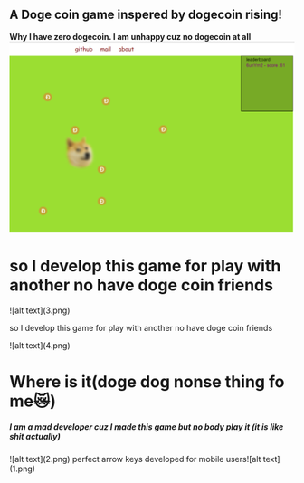 ## A Doge coin game inspered by dogecoin rising!
<b>Why I have zero dogecoin. I am unhappy cuz no dogecoin at all</b>
![alt  text](1.png)
<h1>so I develop this game for play with another no have doge coin friends</h1>
![alt  text](3.png)
<p>so I develop this game for play with another no have doge coin friends</p>
![alt  text](4.png) 
<h1>Where is it(doge dog nonse thing fo me😿)</h1>
<h5>I am a mad developer cuz I made this game but no body play it (it is like shit actually)</h5>
![alt  text](2.png) 
perfect arrow keys 
developed for
mobile users![alt  text](1.png)


